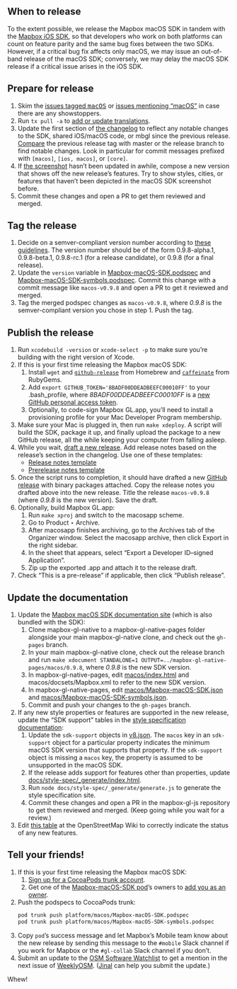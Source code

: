 ## When to release

To the extent possible, we release the Mapbox macOS SDK in tandem with the [Mapbox iOS SDK](https://github.com/mapbox/mapbox-gl-native/wiki/Releasing-the-Mapbox-iOS-SDK), so that developers who work on both platforms can count on feature parity and the same bug fixes between the two SDKs. However, if a critical bug fix affects only macOS, we may issue an out-of-band release of the macOS SDK; conversely, we may delay the macOS SDK release if a critical issue arises in the iOS SDK.

## Prepare for release

1. Skim the [issues tagged <kbd>macOS</kbd>](https://github.com/mapbox/mapbox-gl-native/issues?q=is%3Aopen+is%3Aissue+label%3AmacOS) or [issues mentioning “macOS”](https://github.com/mapbox/mapbox-gl-native/issues?utf8=✓&q=is%3Aopen%20is%3Aissue%20macOS%20) in case there are any showstoppers.
1. Run `tx pull -a` to [add or update translations](https://github.com/mapbox/mapbox-gl-native/blob/master/platform/macos/DEVELOPING.md#adding-a-localization).
1. Update the first section of [the changelog](https://github.com/mapbox/mapbox-gl-native/blob/master/platform/macos/CHANGELOG.md) to reflect any notable changes to the SDK, shared iOS/macOS code, or mbgl since the previous release. [Compare](https://github.com/mapbox/mapbox-gl-native/compare/) the previous release tag with master or the release branch to find notable changes. Look in particular for commit messages prefixed with `[macos]`, `[ios, macos]`, or `[core]`.
1. If [the screenshot](https://github.com/mapbox/mapbox-gl-native/blob/master/platform/macos/docs/img/screenshot.jpg) hasn’t been updated in awhile, compose a new version that shows off the new release’s features. Try to show styles, cities, or features that haven’t been depicted in the macOS SDK screenshot before.
1. Commit these changes and open a PR to get them reviewed and merged.

## Tag the release

1. Decide on a semver-compliant version number according to [these guidelines](https://github.com/mapbox/mapbox-gl-native/wiki/Versions-and-tagging). The version number should be of the form 0.9.8-alpha.1, 0.9.8-beta.1, 0.9.8-rc.1 (for a release candidate), or 0.9.8 (for a final release).
1. Update the `version` variable in [Mapbox-macOS-SDK.podspec](https://github.com/mapbox/mapbox-gl-native/blob/master/platform/macos/Mapbox-macOS-SDK.podspec) and [Mapbox-macOS-SDK-symbols.podspec](https://github.com/mapbox/mapbox-gl-native/blob/master/platform/macos/Mapbox-macOS-SDK-symbols.podspec). Commit this change with a commit message like `macos-v0.9.8` and open a PR to get it reviewed and merged.
1. Tag the merged podspec changes as `macos-v0.9.8`, where _0.9.8_ is the semver-compliant version you chose in step 1. Push the tag.

## Publish the release

1. Run `xcodebuild -version` or `xcode-select -p` to make sure you’re building with the right version of Xcode.
1. If this is your first time releasing the Mapbox macOS SDK:
   1. Install `wget` and [`github-release`](https://github.com/aktau/github-release/) from Homebrew and [`caffeinate`](https://rubygems.org/gems/caffeinate) from RubyGems.
   1. Add `export GITHUB_TOKEN='8BADF00DDEADBEEFC00010FF'` to your .bash_profile, where _8BADF00DDEADBEEFC00010FF_ is a [new GitHub personal access token](https://help.github.com/articles/creating-a-personal-access-token-for-the-command-line/).
   1. Optionally, to code-sign Mapbox GL.app, you’ll need to install a provisioning profile for your Mac Developer Program membership.
1. Make sure your Mac is plugged in, then run `make xdeploy`. A script will build the SDK, package it up, and finally upload the package to a new GitHub release, all the while keeping your computer from falling asleep.
1. While you wait, [draft a new release](https://github.com/mapbox/mapbox-gl-native/releases/new/). Add release notes based on the release’s section in the changelog. Use one of these templates:
   * [Release notes template](https://github.com/mapbox/mapbox-gl-native/wiki/Release-notes-template-for-macOS)
   * [Prerelease notes template](https://github.com/mapbox/mapbox-gl-native/wiki/Prerelease-notes-template-for-macOS)
1. Once the script runs to completion, it should have drafted a new [GitHub release](https://github.com/mapbox/mapbox-gl-native/releases/) with binary packages attached. Copy the release notes you drafted above into the new release. Title the release `macos-v0.9.8` (where _0.9.8_ is the new version). Save the draft.
1. Optionally, build Mapbox GL.app:
   1. Run `make xproj` and switch to the macosapp scheme.
   1. Go to Product ‣ Archive.
   1. After macosapp finishes archiving, go to the Archives tab of the Organizer window. Select the macosapp archive, then click Export in the right sidebar.
   1. In the sheet that appears, select “Export a Developer ID–signed Application”.
   1. Zip up the exported .app and attach it to the release draft.
1. Check “This is a pre-release” if applicable, then click “Publish release”.

## Update the documentation

1. Update the [Mapbox macOS SDK documentation site](https://mapbox.github.io/mapbox-gl-native/macos/) (which is also bundled with the SDK):
   1. Clone mapbox-gl-native to a mapbox-gl-native-pages folder alongside your main mapbox-gl-native clone, and check out the `gh-pages` branch.
   1. In your main mapbox-gl-native clone, check out the release branch and run `make xdocument STANDALONE=1 OUTPUT=../mapbox-gl-native-pages/macos/0.9.8`, where _0.9.8_ is the new SDK version.
   1. In mapbox-gl-native-pages, edit [macos/index.html](https://github.com/mapbox/mapbox-gl-native/blob/gh-pages/macos/index.html) and macos/docsets/Mapbox.xml to refer to the new SDK version.
   1. In mapbox-gl-native-pages, edit [macos/Mapbox-macOS-SDK.json](https://github.com/mapbox/mapbox-gl-native/blob/gh-pages/macos/Mapbox-macOS-SDK.json) and [macos/Mapbox-macOS-SDK-symbols.json](https://github.com/mapbox/mapbox-gl-native/blob/gh-pages/macos/Mapbox-macOS-SDK-symbols.json).
   1. Commit and push your changes to the `gh-pages` branch.
1. If any new style properties or features are supported in the new release, update the “SDK support” tables in the [style specification documentation](https://www.mapbox.com/mapbox-gl-js/style-spec/):
   1. Update the `sdk-support` objects in [v8.json](https://github.com/mapbox/mapbox-gl-js/blob/master/src/style-spec/reference/v8.json). The `macos` key in an `sdk-support` object for a particular property indicates the minimum macOS SDK version that supports that property. If the `sdk-support` object is missing a `macos` key, the property is assumed to be unsupported in the macOS SDK.
   1. If the release adds support for features other than properties, update [docs/style-spec/_generate/index.html](https://github.com/mapbox/mapbox-gl-js/blob/master/docs/style-spec/_generate/index.html).
   1. Run `node docs/style-spec/_generate/generate.js` to generate the style specification site.
   1. Commit these changes and open a PR in the mapbox-gl-js repository to get them reviewed and merged. (Keep going while you wait for a review.)
1. Edit [this table](https://wiki.openstreetmap.org/wiki/Mapbox_GL#Features) at the OpenStreetMap Wiki to correctly indicate the status of any new features.

## Tell your friends!

1. If this is your first time releasing the Mapbox macOS SDK:
   1. [Sign up for a CocoaPods trunk account](https://guides.cocoapods.org/making/getting-setup-with-trunk.html#getting-started).
   1. Get one of the [Mapbox-macOS-SDK pod](https://guides.cocoapods.org/making/getting-setup-with-trunk.html#adding-other-people-as-contributors)’s owners to [add you as an owner](https://cocoapods.org/pods/Mapbox-macOS-SDK).
1. Push the podspecs to CocoaPods trunk:
   ```bash
   pod trunk push platform/macos/Mapbox-macOS-SDK.podspec
   pod trunk push platform/macos/Mapbox-macOS-SDK-symbols.podspec
   ```
1. Copy `pod`’s success message and let Mapbox’s Mobile team know about the new release by sending this message to the `#mobile` Slack channel if you work for Mapbox or the `#gl-collab` Slack channel if you don’t.
1. Submit an update to the [OSM Software Watchlist](https://wambachers-osm.website/index.php/osm-software) to get a mention in the next issue of [WeeklyOSM](http://www.weeklyosm.eu/). ([Jinal](https://www.mapbox.com/about/team/jinal-foflia/) can help you submit the update.)

Whew!